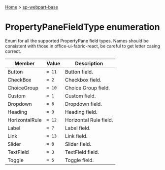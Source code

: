<!-- docId=sp-webpart-base.propertypanefieldtype -->

[Home](./index.md) &gt; [sp-webpart-base](./sp-webpart-base.md)

# PropertyPaneFieldType enumeration

Enum for all the supported PropertyPane field types. Names should be consistent with those in office-ui-fabric-react, be careful to get letter casing correct.

|  Member | Value | Description |
|  --- | --- | --- |
|  Button | `= 11` | Button field. |
|  CheckBox | `= 2` | Checkbox field. |
|  ChoiceGroup | `= 10` | Choice Group field. |
|  Custom | `= 1` | Custom field. |
|  Dropdown | `= 6` | Dropdown field. |
|  Heading | `= 9` | Heading field. |
|  HorizontalRule | `= 12` | Horizontal Rule field. |
|  Label | `= 7` | Label field. |
|  Link | `= 13` | Link field. |
|  Slider | `= 8` | Slider field. |
|  TextField | `= 3` | TextField field. |
|  Toggle | `= 5` | Toggle field. |

